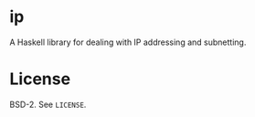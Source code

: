 # ip

A Haskell library for dealing with IP addressing and subnetting.

# License

BSD-2. See `LICENSE`.
